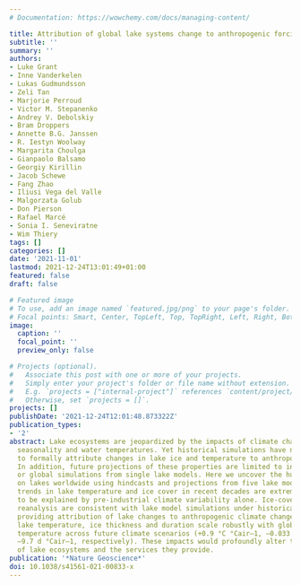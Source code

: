 ```yaml
---
# Documentation: https://wowchemy.com/docs/managing-content/

title: Attribution of global lake systems change to anthropogenic forcing
subtitle: ''
summary: ''
authors:
- Luke Grant
- Inne Vanderkelen
- Lukas Gudmundsson
- Zeli Tan
- Marjorie Perroud
- Victor M. Stepanenko
- Andrey V. Debolskiy
- Bram Droppers
- Annette B.G. Janssen
- R. Iestyn Woolway
- Margarita Choulga
- Gianpaolo Balsamo
- Georgiy Kirillin
- Jacob Schewe
- Fang Zhao
- Iliusi Vega del Valle
- Malgorzata Golub
- Don Pierson
- Rafael Marcé
- Sonia I. Seneviratne
- Wim Thiery
tags: []
categories: []
date: '2021-11-01'
lastmod: 2021-12-24T13:01:49+01:00
featured: false
draft: false

# Featured image
# To use, add an image named `featured.jpg/png` to your page's folder.
# Focal points: Smart, Center, TopLeft, Top, TopRight, Left, Right, BottomLeft, Bottom, BottomRight.
image:
  caption: ''
  focal_point: ''
  preview_only: false

# Projects (optional).
#   Associate this post with one or more of your projects.
#   Simply enter your project's folder or file name without extension.
#   E.g. `projects = ["internal-project"]` references `content/project/deep-learning/index.md`.
#   Otherwise, set `projects = []`.
projects: []
publishDate: '2021-12-24T12:01:48.873322Z'
publication_types:
- '2'
abstract: Lake ecosystems are jeopardized by the impacts of climate change on ice
  seasonality and water temperatures. Yet historical simulations have not been used
  to formally attribute changes in lake ice and temperature to anthropogenic drivers.
  In addition, future projections of these properties are limited to individual lakes
  or global simulations from single lake models. Here we uncover the human imprint
  on lakes worldwide using hindcasts and projections from five lake models. Reanalysed
  trends in lake temperature and ice cover in recent decades are extremely unlikely
  to be explained by pre-industrial climate variability alone. Ice-cover trends in
  reanalysis are consistent with lake model simulations under historical conditions,
  providing attribution of lake changes to anthropogenic climate change. Moreover,
  lake temperature, ice thickness and duration scale robustly with global mean air
  temperature across future climate scenarios (+0.9 °C °Cair–1, –0.033 m °Cair–1 and
  –9.7 d °Cair–1, respectively). These impacts would profoundly alter the functioning
  of lake ecosystems and the services they provide.
publication: '*Nature Geoscience*'
doi: 10.1038/s41561-021-00833-x
---
```

